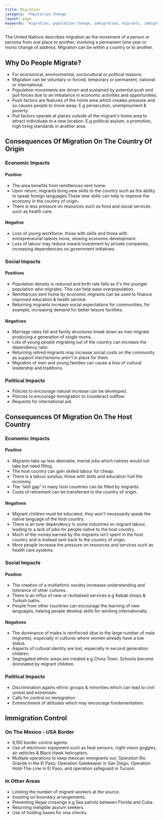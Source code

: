 ```yaml
---
title: Migration
category: 'Population Change'
layout: page
keywords: "migration, population change, immigration, migrants, immigrants, unemployment, country of origin, host country, destination country, impacts of migration, consequences of migration"
---
```


The United Nations describes migration as the movement of a person or persons from one place to another, involving a permanent (one year or more) change of address. Migration can be within a country or to another. 

## Why Do People Migrate? 

- For economical, environmental, sociocultural or political reasons. 
- Migration can be voluntary or forced, temporary or permanent, national or international. 
- Population movements are driven and sustained by potential push and pull forces due to an imbalance in economic activities and opportunities. 
- Push factors are features of the home area which creates pressure and so causes people to move away. E.g persecution, unemployment & poverty.
- Pull factors operate at places outside of the migrant's home area to attract individuals to a new location. E.g political asylum, a promotion, high living standards in another area.

## Consequences Of Migration On The Country Of Origin

### Economic Impacts 

#### Positive

- The area benefits from remittences sent home. 
- Upon return, migrants bring new skills to the country such as the ability to speak foreign languages.These new skills can help to improve the economy in the country of origin. 
- There is less pressure on resources such as food and social services such as health care. 

#### Negative

- Loss of young workforce; those with skills and those with entrepreneurial talents move, slowing economic development. 
- Loss of labour may reduce inward investment by private companies, increasing dependencies on government initiatives. 

### Social Impacts

#### Positives

- Population density is reduced and birth rate falls as it's the younger population who migrates. This can help ease overpopulation. 
- Remittances sent home by economic migrants can be used to finance improved education & health service. 
- Returning migrants increase social expectations for communities, for example, increasing demand for better leisure facilities. 

#### Negatives

- Marriage rates fall and family structures break down as men migrate producing a generation of single mums. 
- Lots of young people migrating out of the country can increase the dependency ratio. 
- Returning retired migrants may increase social costs on the community as support mechanisms aren't in place for them. 
- Migration of men and young families can cause a loss of cultural leadership and traditions. 

### Political Impacts

- Policies to encourage natural increase can be developed. 
- Policies to encourage immigration to counteract outflow. 
- Requests for international aid. 

## Consequences Of Migration On The Host Country

### Economic Impacts

#### Positive

- Migrants take up less desirable, menial jobs which natives would not take but need filling. 
- The host country can gain skilled labour for cheap. 
- There is a labour surplus; those with skills and education fuel the economy. 
- The “skill gap” in many host countries can be filled by migrants. 
- Costs of retirement can be transferred to the country of origin. 

#### Negatives

- Migrant children must be educated, they won't necessarily speak the native language of the host country. 
- There is an over dependency in some industries on migrant labour, leading to a lack of jobs for people native to the host country. 
- Much of the money earned by the migrants isn't spent in the host country and is instead sent back to the country of origin. 
- More people increase the pressure on resources  and services such as health care systems. 

### Social Impacts

#### Positive 

- The creation of a multiethnic society increases understanding and tolerance of other cultures. 
- There is an influx of new or revitalised services e.g Kebab shops & Turkish baths. 
- People from other countries can encourage the learning of new languages, helping people develop skills for working internationally. 

#### Negatives

- The dominance of males is reinforced (due to the large number of male migrants), especially in cultures where women already have a low status. 
- Aspects of cultural identity are lost, especially in second generation children. 
- Segregated ethnic areas are created e.g China Town. Schools become dominated by migrant children. 

### Political Impacts

- Discrimination agains ethnic groups & minorities which can lead to civil unrest and extremism. 
- Calls for control on immigration. 
- Entrenchment of attitudes which may encourage fundamentalism. 

## Immigration Control

### On The Mexico - USA Border

- 9,150 border control agents. 
- Use of electronic equipment such as heat sensors, night vision goggles, air vehicles & Black Hawk helicopters. 
- Multiple operations to keep mexican immigrants out; Operation Rio Grande in the El Paso; Operation Gatekeeper in San Diego; Operation Hold-The-Line in El Paso; and operation safeguard in Tucson. 

### In Other Areas

- Limiting the number of migrant workers at the source.
- Insisting on boundary arrangements. 
- Preventing illegal crossings e.g Sea patrols between Florida and Cuba. 
- Returning ineligible asylum seekers. 
- Use of holding bases for visa checks. 